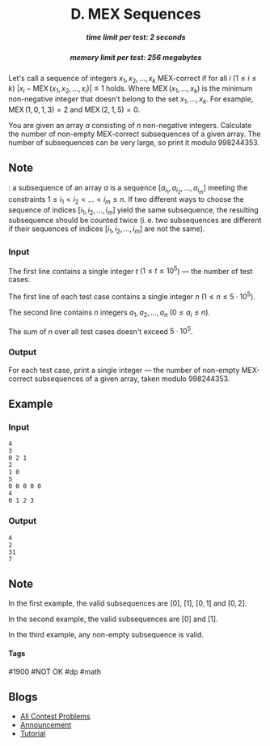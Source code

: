 <h1 style='text-align: center;'> D. MEX Sequences</h1>

<h5 style='text-align: center;'>time limit per test: 2 seconds</h5>
<h5 style='text-align: center;'>memory limit per test: 256 megabytes</h5>

Let's call a sequence of integers $x_1, x_2, \dots, x_k$ MEX-correct if for all $i$ ($1 \le i \le k$) $|x_i - \operatorname{MEX}(x_1, x_2, \dots, x_i)| \le 1$ holds. Where $\operatorname{MEX}(x_1, \dots, x_k)$ is the minimum non-negative integer that doesn't belong to the set $x_1, \dots, x_k$. For example, $\operatorname{MEX}(1, 0, 1, 3) = 2$ and $\operatorname{MEX}(2, 1, 5) = 0$.

You are given an array $a$ consisting of $n$ non-negative integers. Calculate the number of non-empty MEX-correct subsequences of a given array. The number of subsequences can be very large, so print it modulo $998244353$. 

## Note

: a subsequence of an array $a$ is a sequence $[a_{i_1}, a_{i_2}, \dots, a_{i_m}]$ meeting the constraints $1 \le i_1 < i_2 < \dots < i_m \le n$. If two different ways to choose the sequence of indices $[i_1, i_2, \dots, i_m]$ yield the same subsequence, the resulting subsequence should be counted twice (i. e. two subsequences are different if their sequences of indices $[i_1, i_2, \dots, i_m]$ are not the same).

### Input

The first line contains a single integer $t$ ($1 \le t \le 10^5$) — the number of test cases.

The first line of each test case contains a single integer $n$ ($1 \le n \le 5 \cdot 10^5$).

The second line contains $n$ integers $a_1, a_2, \dots, a_n$ ($0 \le a_i \le n$).

The sum of $n$ over all test cases doesn't exceed $5 \cdot 10^5$.

### Output

For each test case, print a single integer — the number of non-empty MEX-correct subsequences of a given array, taken modulo $998244353$.

## Example

### Input


```text
4
3
0 2 1
2
1 0
5
0 0 0 0 0
4
0 1 2 3
```
### Output


```text
4
2
31
7
```
## Note

In the first example, the valid subsequences are $[0]$, $[1]$, $[0,1]$ and $[0,2]$.

In the second example, the valid subsequences are $[0]$ and $[1]$.

In the third example, any non-empty subsequence is valid. 



#### Tags 

#1900 #NOT OK #dp #math 

## Blogs
- [All Contest Problems](../Educational_Codeforces_Round_118_(Rated_for_Div._2).md)
- [Announcement](../blogs/Announcement.md)
- [Tutorial](../blogs/Tutorial.md)
